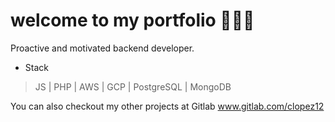 # welcome to my portfolio 👨🏽‍💻

Proactive and motivated backend developer.

* Stack
> JS | PHP | AWS | GCP | PostgreSQL | MongoDB

You can also checkout my other projects at Gitlab <link>www.gitlab.com/clopez12</link>
